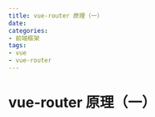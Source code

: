 ```yaml
---
title: vue-router 原理（一）
date: 
categories:
- 前端框架
tags:
- vue
- vue-router
---
```


# vue-router 原理（一）